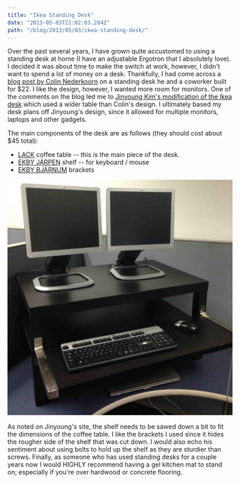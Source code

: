 ```yaml
---
title: "Ikea Standing Desk"
date: "2013-05-03T21:02:03.284Z"
path: "/blog/2013/05/03/ikea-standing-desk/"
---
```


Over the past several years, I have grown quite accustomed to using a standing desk at home (I have an adjustable Ergotron that I absolutely love). I decided it was about time to make the switch at work, however, I didn't want to spend a lot of money on a desk. Thankfully, I had come across a [blog post by Colin Nederkoorn](http://iamnotaprogrammer.com/Ikea-Standing-desk-for-22-dollars.html) on a standing desk he and a coworker built for $22. I like the design, however, I wanted more room for monitors. One of the comments on the blog led me to [Jinyoung Kim's modification of the Ikea desk](http://www.jinyoungkim.com/blog/2012/07/standing-desk/) which used a wider table than Colin's design. I ultimately based my desk plans off Jinyoung's design, since it allowed for multiple monitors, laptops and other gadgets.

The main components of the desk are as follows (they should cost about $45 total):

* [LACK](http://www.ikea.com/us/en/catalog/products/40104294/) coffee table -- this is the main piece of the desk.
* [EKBY JÄRPEN](http://www.ikea.com/us/en/catalog/products/10056987/#/20094347) shelf -- for keyboard / mouse
* [EKBY BJÄRNUM](http://www.ikea.com/us/en/catalog/products/10136135/#/10136135) brackets

<img src="./desk-setup.jpg" alt="" />

As noted on Jinyoung's site, the shelf needs to be sawed down a bit to fit the dimensions of the coffee table. I like the brackets I used since it hides the rougher side of the shelf that was cut down. I would also echo his sentiment about using bolts to hold up the shelf as  they are sturdier than screws. Finally, as someone who has used standing desks for a couple years now I would HIGHLY recommend having a gel kitchen mat to stand on; especially if you're over hardwood or concrete flooring.
